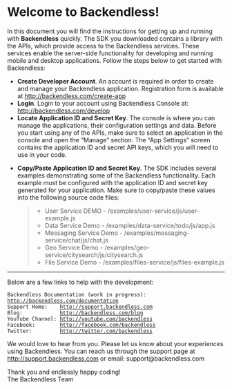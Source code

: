 <h1>Welcome to Backendless!</h1>

<p>In this document you will find the instructions for getting up and running with <strong>Backendless</strong> quickly. The SDK you downloaded contains a library with the APIs, which provide access to the Backendless services. These services enable the server-side functionality for developing and running mobile and desktop applications. Follow the steps below to get started with Backendless:</p>

<ul>
<li><strong>Create Developer Account</strong>. An account is required in order to create and manage your Backendless application. Registration form is available at <a href="http://backendless.com/create-app">http://backendless.com/create-app</a></li>
<li><strong>Login</strong>. Login to your account using Backendless Console at: <a href="http://backendless.com/develop">http://backendless.com/develop</a></li>
<li><strong>Locate Application ID and Secret Key</strong>. The console is where you can manage the applications, their configuration settings and data. Before you start using any of the APIs, make sure to select an application in the console and open the “Manage” section. The “App Settings” screen contains the application ID and secret API keys, which you will need to use in your code.</li>
<li><p><strong>Copy/Paste Application ID and Secret Key</strong>. The SDK includes several examples demonstrating some of the Backendless functionality. Each example must be configured with the application ID and secret key generated for your application. Make sure to copy/paste these values into the following source code files:</p>

<blockquote>
  <ul><li>User Service DEMO -  /examples/user-service/js/user-example.js</li>
  <li>Data Service Demo - /examples/data-service/todo/js/app.js</li>
  <li>Messaging Service Demo - /examples/messaging-service/chat/js/chat.js</li>
  <li>Geo Service Demo - /examples/geo-service/citysearch/js/citysearch.js</li>
  <li>File Service Demo - /examples/files-service/js/files-example.js</li></ul>
</blockquote></li>
</ul>

<hr>

<p>Below are a few links to help with the development:</p>

<pre><code>Backendless Documentation (work in progress): <a href="http://backendless.com/documentation">http://backendless.com/documentation</a>
Support Home:    <a href="http://support.backendless.com">http://support.backendless.com</a>
Blog:            <a href="http://backendless.com/blog">http://backendless.com/blog</a>
YouTube Channel: <a href="http://youtube.com/backendless">http://youtube.com/backendless</a>
Facebook:        <a href="http://facebook.com/backendless">http://facebook.com/backendless</a>
Twitter:         <a href="http://twitter.com/backendless">http://twitter.com/backendless</a>
</code></pre>

<p>We would love to hear from you. Please let us know about your experiences using Backendless. You can reach us through the support page at <a href="http://support.backendless.com">http://support.backendless.com</a> or email: support@backendless.com</p>

<p>Thank you and endlessly happy coding! <br>
The Backendless Team</p>
